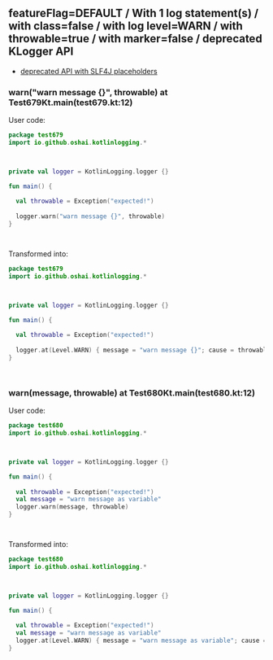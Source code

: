 ## featureFlag=DEFAULT / With 1 log statement(s) / with class=false / with log level=WARN / with throwable=true / with marker=false / deprecated KLogger API

* [deprecated API with SLF4J placeholders](deprecated-slf4j-placeholders.md)

###  warn("warn message {}", throwable) at Test679Kt.main(test679.kt:12)

User code:
```kotlin
package test679
import io.github.oshai.kotlinlogging.*



private val logger = KotlinLogging.logger {}

fun main() {
  
  val throwable = Exception("expected!")
  
  logger.warn("warn message {}", throwable)
}




```
  
Transformed into:
```kotlin
package test679
import io.github.oshai.kotlinlogging.*



private val logger = KotlinLogging.logger {}

fun main() {
  
  val throwable = Exception("expected!")
  
  logger.at(Level.WARN) { message = "warn message {}"; cause = throwable; internalCompilerData = KLoggingEventBuilder.InternalCompilerData(messageTemplate = ""warn message {}"", className = "test679.Test679Kt", methodName = "main", fileName = "test679.kt", lineNumber = 12)
}




```

###  warn(message, throwable) at Test680Kt.main(test680.kt:12)

User code:
```kotlin
package test680
import io.github.oshai.kotlinlogging.*



private val logger = KotlinLogging.logger {}

fun main() {
  
  val throwable = Exception("expected!")
  val message = "warn message as variable"
  logger.warn(message, throwable)
}




```
  
Transformed into:
```kotlin
package test680
import io.github.oshai.kotlinlogging.*



private val logger = KotlinLogging.logger {}

fun main() {
  
  val throwable = Exception("expected!")
  val message = "warn message as variable"
  logger.at(Level.WARN) { message = "warn message as variable"; cause = throwable; internalCompilerData = KLoggingEventBuilder.InternalCompilerData(messageTemplate = "message", className = "test680.Test680Kt", methodName = "main", fileName = "test680.kt", lineNumber = 12)
}




```
